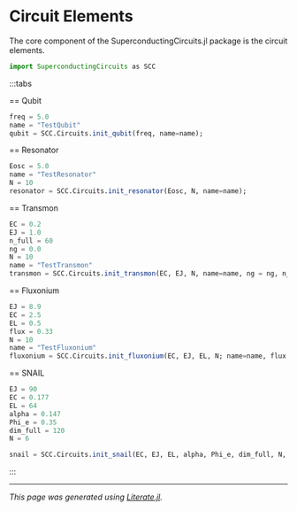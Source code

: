 # Circuit Elements
The core component of the SuperconductingCircuits.jl package is the circuit elements.

````julia
import SuperconductingCircuits as SCC
````

:::tabs

== Qubit

````julia
freq = 5.0
name = "TestQubit"
qubit = SCC.Circuits.init_qubit(freq, name=name);
````

== Resonator

````julia
Eosc = 5.0
name = "TestResonator"
N = 10
resonator = SCC.Circuits.init_resonator(Eosc, N, name=name);
````

== Transmon

````julia
EC = 0.2
EJ = 1.0
n_full = 60
ng = 0.0
N = 10
name = "TestTransmon"
transmon = SCC.Circuits.init_transmon(EC, EJ, N, name=name, ng = ng, n_full=n_full);
````

== Fluxonium

````julia
EJ = 8.9
EC = 2.5
EL = 0.5
flux = 0.33
N = 10
name = "TestFluxonium"
fluxonium = SCC.Circuits.init_fluxonium(EC, EJ, EL, N; name=name, flux = 0.33);
````

== SNAIL

````julia
EJ = 90
EC = 0.177
EL = 64
alpha = 0.147
Phi_e = 0.35
dim_full = 120
N = 6

snail = SCC.Circuits.init_snail(EC, EJ, EL, alpha, Phi_e, dim_full, N, name="TestSNAIL");
````

:::

---

*This page was generated using [Literate.jl](https://github.com/fredrikekre/Literate.jl).*

